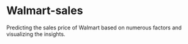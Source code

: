 # Walmart-sales
Predicting the sales price of Walmart based on numerous factors and visualizing the insights.
